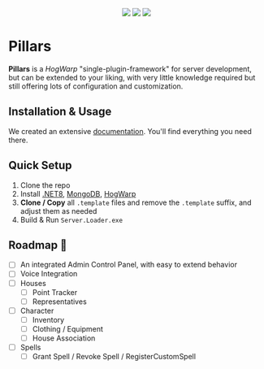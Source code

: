 <p align="center">
    <a href="https://hogwarp.com/" alt="HogWarp">
        <img src="https://img.shields.io/badge/HogWarp-v0.8.0_beta_2-informational?style=for-the-badge" /></a>
    <a href="https://discord.gg/X2D7Tk75pZ" alt="License_MIT">
        <img src="https://img.shields.io/badge/Discord-%20?style=for-the-badge&logo=discord&logoColor=ffffff&labelColor=5865F2&color=555555" /></a>
    <a href="#" alt="License_MIT">
        <img src="https://img.shields.io/badge/license-MIT-green?style=for-the-badge"/></a>
</p>

# Pillars

**Pillars** is a _HogWarp_ "single-plugin-framework" for server development, but can be extended to your liking, with very little knowledge required but still offering lots of configuration and customization.

## Installation & Usage

We created an extensive [documentation](https://pillars-framework.github.io/docs/). You'll find everything you need there.

## Quick Setup

1. Clone the repo
2. Install [.NET8](https://dotnet.microsoft.com/en-us/download/dotnet/8.0), [MongoDB](https://www.mongodb.com/try/download/community), [HogWarp](https://hogwarp.com/)
3. **Clone / Copy** all `.template` files and remove the `.template` suffix, and adjust them as needed
4. Build & Run `Server.Loader.exe`

## Roadmap 🏁
- [ ] An integrated Admin Control Panel, with easy to extend behavior
- [ ] Voice Integration
- [ ] Houses
  - [ ] Point Tracker
  - [ ] Representatives
- [ ] Character
  - [ ] Inventory
  - [ ] Clothing / Equipment
  - [ ] House Association
- [ ] Spells
  - [ ] Grant Spell / Revoke Spell / RegisterCustomSpell
